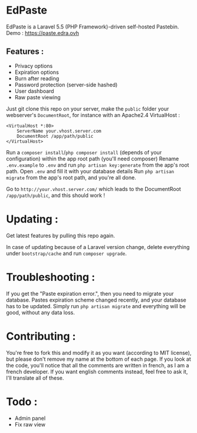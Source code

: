 # EdPaste
EdPaste is a Laravel 5.5 (PHP Framework)-driven self-hosted Pastebin. Demo : https://paste.edra.ovh

## Features :
- Privacy options
- Expiration options
- Burn after reading
- Password protection (server-side hashed)
- User dashboard
- Raw paste viewing

Just git clone this repo on your server, make the `public` folder your webserver's `DocumentRoot`, for instance with an Apache2.4 VirtualHost :
```
<VirtualHost *:80>
    ServerName your.vhost.server.com
    DocumentRoot /app/path/public
</VirtualHost>
```
Run a `composer install`/`php composer install` (depends of your configuration) within the app root path (you'll need composer)
Rename `.env.example` to `.env` and run `php artisan key:generate` from the app's root path.
Open `.env` and fill it with your database details
Run `php artisan migrate` from the app's root path, and you're all done.

Go to `http://your.vhost.server.com/` which leads to the DocumentRoot `/app/path/public`, and this should work !

# Updating :
Get latest features by pulling this repo again.

In case of updating because of a Laravel version change, delete everything under `bootstrap/cache` and run `composer upgrade`.

# Troubleshooting :
If you get the "Paste expiration error.", then you need to migrate your database. Pastes expiration scheme changed recently, and your database has to be updated. Simply run `php artisan migrate` and everything will be good, without any data loss.

# Contributing :
You're free to fork this and modify it as you want (according to MIT license), but please don't remove my name at the bottom of each page. If you look at the code, you'll notice that all the comments are written in french, as I am a french developer. If you want english comments instead, feel free to ask it, I'll translate all of these.

# Todo :
- Admin panel
- Fix raw view
